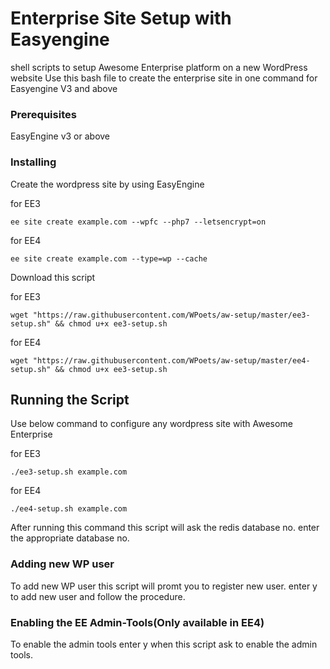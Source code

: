 # Enterprise Site Setup with Easyengine

shell scripts to setup Awesome Enterprise platform on a new WordPress website
Use this bash file to create the enterprise site in one command for Easyengine V3 and above

### Prerequisites

EasyEngine v3 or above

### Installing

Create the wordpress site by using EasyEngine

for EE3
```
ee site create example.com --wpfc --php7 --letsencrypt=on
```
for EE4
```
ee site create example.com --type=wp --cache
```

Download this script

for EE3
```
wget "https://raw.githubusercontent.com/WPoets/aw-setup/master/ee3-setup.sh" && chmod u+x ee3-setup.sh
```

for EE4
```
wget "https://raw.githubusercontent.com/WPoets/aw-setup/master/ee4-setup.sh" && chmod u+x ee3-setup.sh
```

## Running the Script

Use below command to configure any wordpress site with Awesome Enterprise

for EE3
```
./ee3-setup.sh example.com

```

for EE4
```
./ee4-setup.sh example.com

```
After running this command this script will ask the redis database no.
enter the appropriate database no.

### Adding new WP user

To add new WP user this script will promt you to register new user.
enter y to add new user and follow the procedure.

### Enabling the EE Admin-Tools(Only available in EE4)

To enable the admin tools enter y when this script ask to enable the admin tools.